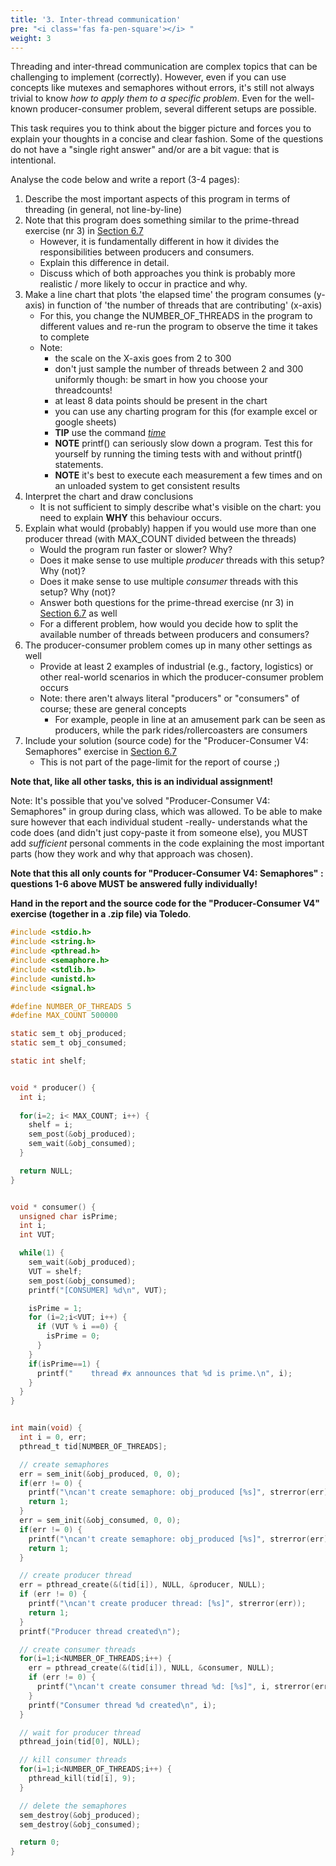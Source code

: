 ```yaml
---
title: '3. Inter-thread communication'
pre: "<i class='fas fa-pen-square'></i> "
weight: 3
---
```


Threading and inter-thread communication are complex topics that can be challenging to implement (correctly). However, even if you can use concepts like mutexes and semaphores without errors, it's still not always trivial to know *how to apply them to a specific problem*. Even for the well-known producer-consumer problem, several different setups are possible. 

This task requires you to think about the bigger picture and forces you to explain your thoughts in a concise and clear fashion. Some of the questions do not have a "single right answer" and/or are a bit vague: that is intentional. 

Analyse the code below and write a report (3-4 pages):

1. Describe the most important aspects of this program in terms of threading (in general, not line-by-line)
2. Note that this program does something similar to the prime-thread exercise (nr 3) in [Section 6.7](/ch6-tasks/lab3_interthreadcomm)
    * However, it is fundamentally different in how it divides the responsibilities between producers and consumers.
    * Explain this difference in detail. 
    * Discuss which of both approaches you think is probably more realistic / more likely to occur in practice and why.
3. Make a line chart that plots 'the elapsed time' the program consumes (y-axis) in function of 'the number of threads that are contributing' (x-axis)
    * For this, you change the NUMBER_OF_THREADS in the program to different values and re-run the program to observe the time it takes to complete
    * Note:
        * the scale on the X-axis goes from 2 to 300
        * don't just sample the number of threads between 2 and 300 uniformly though: be smart in how you choose your threadcounts!
        * at least 8 data points should be present in the chart
        * you can use any charting program for this (for example excel or google sheets)
        * **TIP** use the command [*time*](https://linux.die.net/man/1/time)
        * **NOTE** printf() can seriously slow down a program. Test this for yourself by running the timing tests with and without printf() statements.
        * **NOTE** it's best to execute each measurement a few times and on an unloaded system to get consistent results
4. Interpret the chart and draw conclusions
    * It is not sufficient to simply describe what's visible on the chart: you need to explain **WHY** this behaviour occurs.
5. Explain what would (probably) happen if you would use more than one producer thread (with MAX_COUNT divided between the threads)
    * Would the program run faster or slower? Why? 
    * Does it make sense to use multiple *producer* threads with this setup? Why (not)?
    * Does it make sense to use multiple *consumer* threads with this setup? Why (not)?
    * Answer both questions for the prime-thread exercise (nr 3) in [Section 6.7](/ch6-tasks/lab3_interthreadcomm) as well
    * For a different problem, how would you decide how to split the available number of threads between producers and consumers? 
6. The producer-consumer problem comes up in many other settings as well
    * Provide at least 2 examples of industrial (e.g., factory, logistics) or other real-world scenarios in which the producer-consumer problem occurs
    * Note: there aren't always literal "producers" or "consumers" of course; these are general concepts
        * For example, people in line at an amusement park can be seen as producers, while the park rides/rollercoasters are consumers
7. Include your solution (source code) for the "Producer-Consumer V4: Semaphores" exercise in [Section 6.7](/ch6-tasks/lab3_interthreadcomm)
    * This is not part of the page-limit for the report of course ;)  

**Note that, like all other tasks, this is an individual assignment!**

Note: It's possible that you've solved "Producer-Consumer V4: Semaphores" in group during class, which was allowed.
To be able to make sure however that each individual student -really- understands what the code does (and didn't just copy-paste it from someone else), you MUST add _sufficient_ personal comments in the code explaining the most important parts (how they work and why that approach was chosen). 

**Note that this all only counts for "Producer-Consumer V4: Semaphores" : questions 1-6 above MUST be answered fully individually!**

**Hand in the report and the source code for the "Producer-Consumer V4" exercise (together in a .zip file) via Toledo**.

```C
#include <stdio.h>
#include <string.h>
#include <pthread.h>
#include <semaphore.h> 
#include <stdlib.h>
#include <unistd.h>
#include <signal.h>

#define NUMBER_OF_THREADS 5
#define MAX_COUNT 500000

static sem_t obj_produced;
static sem_t obj_consumed;

static int shelf;


void * producer() {
  int i;
  
  for(i=2; i< MAX_COUNT; i++) {
    shelf = i;
    sem_post(&obj_produced);
    sem_wait(&obj_consumed);
  }

  return NULL;
}


void * consumer() {
  unsigned char isPrime;
  int i;
  int VUT;

  while(1) {
    sem_wait(&obj_produced);
    VUT = shelf;
    sem_post(&obj_consumed);
    printf("[CONSUMER] %d\n", VUT);

    isPrime = 1;
    for (i=2;i<VUT; i++) {
      if (VUT % i ==0) {
        isPrime = 0;
      }
    }
    if(isPrime==1) {
      printf("    thread #x announces that %d is prime.\n", i);
    }
  }
}


int main(void) {
  int i = 0, err;
  pthread_t tid[NUMBER_OF_THREADS];

  // create semaphores
  err = sem_init(&obj_produced, 0, 0);
  if(err != 0) {
    printf("\ncan't create semaphore: obj_produced [%s]", strerror(err));
    return 1;
  }
  err = sem_init(&obj_consumed, 0, 0);
  if(err != 0) {
    printf("\ncan't create semaphore: obj_produced [%s]", strerror(err));
    return 1;
  }

  // create producer thread
  err = pthread_create(&(tid[i]), NULL, &producer, NULL);
  if (err != 0) {
    printf("\ncan't create producer thread: [%s]", strerror(err));
    return 1;
  } 
  printf("Producer thread created\n");

  // create consumer threads
  for(i=1;i<NUMBER_OF_THREADS;i++) {
    err = pthread_create(&(tid[i]), NULL, &consumer, NULL);
    if (err != 0) {
      printf("\ncan't create consumer thread %d: [%s]", i, strerror(err));
    }
    printf("Consumer thread %d created\n", i);
  }

  // wait for producer thread
  pthread_join(tid[0], NULL);

  // kill consumer threads 
  for(i=1;i<NUMBER_OF_THREADS;i++) {
    pthread_kill(tid[i], 9);
  }

  // delete the semaphores
  sem_destroy(&obj_produced);
  sem_destroy(&obj_consumed);

  return 0;
}

```
